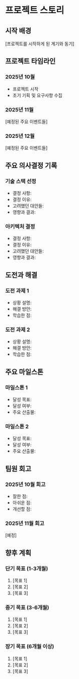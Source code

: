 # 프로젝트 스토리

## 시작 배경

[프로젝트를 시작하게 된 계기와 동기]

## 프로젝트 타임라인

### 2025년 10월
- 프로젝트 시작
- 초기 기획 및 요구사항 수집

### 2025년 11월
[예정된 주요 이벤트들]

### 2025년 12월
[예정된 주요 이벤트들]

## 주요 의사결정 기록

### 기술 스택 선정
- 결정 사항:
- 결정 이유:
- 고려했던 대안들:
- 영향과 결과:

### 아키텍처 결정
- 결정 사항:
- 결정 이유:
- 고려했던 대안들:
- 영향과 결과:

## 도전과 해결

### 도전 과제 1
- 상황 설명:
- 해결 방안:
- 학습한 점:

### 도전 과제 2
- 상황 설명:
- 해결 방안:
- 학습한 점:

## 주요 마일스톤

### 마일스톤 1
- 달성 목표:
- 달성 여부:
- 주요 산출물:

### 마일스톤 2
- 달성 목표:
- 달성 여부:
- 주요 산출물:

## 팀원 회고

### 2025년 10월 회고
- 잘한 점:
- 아쉬운 점:
- 개선할 점:

### 2025년 11월 회고
[예정]

## 향후 계획

### 단기 목표 (1-3개월)
1. [목표 1]
2. [목표 2]
3. [목표 3]

### 중기 목표 (3-6개월)
1. [목표 1]
2. [목표 2]
3. [목표 3]

### 장기 목표 (6개월 이상)
1. [목표 1]
2. [목표 2]
3. [목표 3]